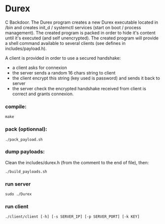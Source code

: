 # Durex

C Backdoor. 
The Durex program creates a new Durex executable located in /bin and creates init_d / systemctl services (start on boot / process management).
The created program is packed in order to hide it's content until it's executed (and self unencrypted).
The created program will provide a shell command available to several clients (see defines in includes/payload.h).

A client is provided in order to use a secured handshake:
- a client asks for connexion
- the server sends a random 16 chars string to client
- the client encrypt this string (key used is password) and sends it back to server
- the server check the encrypted handshake received from client is correct and grants connexion.

### compile:
```
make
```

### pack (optionnal):
```
./pack_payload.sh
```

### dump payloads:
Clean the includes/durex.h (from the comment to the end of file),
then:
```
./build_payloads.sh
```

### run server
```
sudo ./Durex 
```

### run client
```
./client/client [-h] [-s SERVER_IP] [-p SERVER_PORT] [-k KEY]
```


